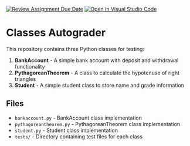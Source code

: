 [![Review Assignment Due Date](https://classroom.github.com/assets/deadline-readme-button-22041afd0340ce965d47ae6ef1cefeee28c7c493a6346c4f15d667ab976d596c.svg)](https://classroom.github.com/a/wF02u0ah)
[![Open in Visual Studio Code](https://classroom.github.com/assets/open-in-vscode-2e0aaae1b6195c2367325f4f02e2d04e9abb55f0b24a779b69b11b9e10269abc.svg)](https://classroom.github.com/online_ide?assignment_repo_id=20559320&assignment_repo_type=AssignmentRepo)
# Classes Autograder

This repository contains three Python classes for testing:

1. **BankAccount** - A simple bank account with deposit and withdrawal functionality
2. **PythagoreanTheorem** - A class to calculate the hypotenuse of right triangles
3. **Student** - A simple student class to store name and grade information

## Files

- `bankaccount.py` - BankAccount class implementation
- `pythagoreantheorem.py` - PythagoreanTheorem class implementation  
- `student.py` - Student class implementation
- `tests/` - Directory containing test files for each class
